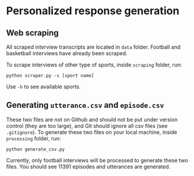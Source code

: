 # Personalized response generation

## Web scraping
All scraped interview transcripts are located in `data` folder. Football and basketball interviews have already been scraped.

To scrape interviews of other type of sports, inside `scraping` folder, run:

```python scraper.py -s [sport name]```

Use `-h` to see available sports.

## Generating `utterance.csv` and `episode.csv`
These two files are not on Github and should not be put under version control (they are too large), and Git should ignore all csv files (see `.gitignore`). To generate these two files on your local machine, inside `processing` folder, run:

```python generate_csv.py```

Currently, only football interviews will be processed to generate these two files. You should see 11391 episodes and utterances are generated.
